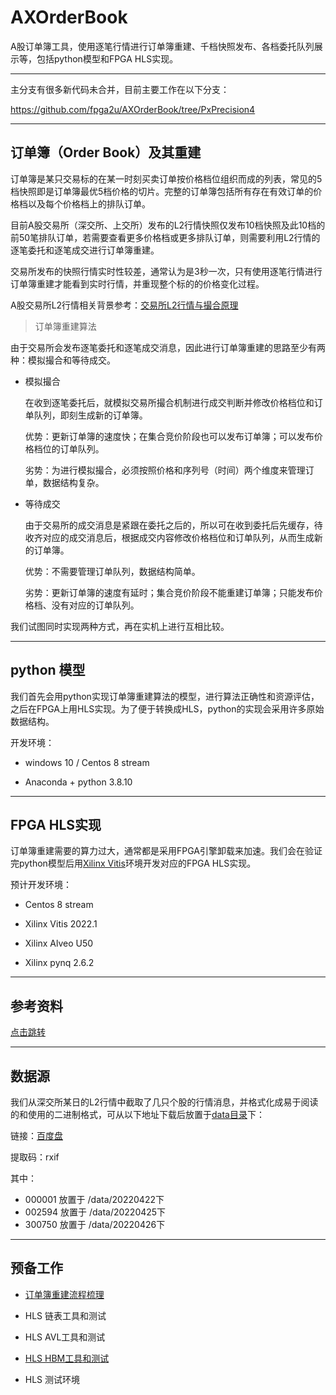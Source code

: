 # AXOrderBook

A股订单簿工具，使用逐笔行情进行订单簿重建、千档快照发布、各档委托队列展示等，包括python模型和FPGA HLS实现。

---

主分支有很多新代码未合并，目前主要工作在以下分支：

https://github.com/fpga2u/AXOrderBook/tree/PxPrecision4

---

## 订单簿（Order Book）及其重建

订单簿是某只交易标的在某一时刻买卖订单按价格档位组织而成的列表，常见的5档快照即是订单簿最优5档价格的切片。完整的订单簿包括所有存在有效订单的价格档以及每个价格档上的排队订单。

目前A股交易所（深交所、上交所）发布的L2行情快照仅发布10档快照及此10档的前50笔排队订单，若需要查看更多价格档或更多排队订单，则需要利用L2行情的逐笔委托和逐笔成交进行订单簿重建。

交易所发布的快照行情实时性较差，通常认为是3秒一次，只有使用逐笔行情进行订单簿重建才能看到实时行情，并重现整个标的的价格变化过程。

A股交易所L2行情相关背景参考：[交易所L2行情与撮合原理](/doc/SE.md)

> 订单簿重建算法

由于交易所会发布逐笔委托和逐笔成交消息，因此进行订单簿重建的思路至少有两种：模拟撮合和等待成交。

* 模拟撮合

    在收到逐笔委托后，就模拟交易所撮合机制进行成交判断并修改价格档位和订单队列，即刻生成新的订单簿。

    优势：更新订单簿的速度快；在集合竞价阶段也可以发布订单簿；可以发布价格档位的订单队列。

    劣势：为进行模拟撮合，必须按照价格和序列号（时间）两个维度来管理订单，数据结构复杂。

* 等待成交

    由于交易所的成交消息是紧跟在委托之后的，所以可在收到委托后先缓存，待收齐对应的成交消息后，根据成交内容修改价格档位和订单队列，从而生成新的订单簿。

    优势：不需要管理订单队列，数据结构简单。

    劣势：更新订单簿的速度有延时；集合竞价阶段不能重建订单簿；只能发布价格档、没有对应的订单队列。

我们试图同时实现两种方式，再在实机上进行互相比较。

---

## python 模型

我们首先会用python实现订单簿重建算法的模型，进行算法正确性和资源评估，之后在FPGA上用HLS实现。为了便于转换成HLS，python的实现会采用许多原始数据结构。

开发环境：

* windows 10 / Centos 8 stream

* Anaconda + python 3.8.10

---

## FPGA HLS实现

订单簿重建需要的算力过大，通常都是采用FPGA引擎卸载来加速。我们会在验证完python模型后用[Xilinx Vitis](https://www.xilinx.com/products/design-tools/vitis/vitis-platform.html)环境开发对应的FPGA HLS实现。

预计开发环境：

* Centos 8 stream

* Xilinx Vitis 2022.1

* Xilinx Alveo U50

* Xilinx pynq 2.6.2

---

## 参考资料

[点击跳转](/doc/reference.md)

---

## 数据源

我们从深交所某日的L2行情中截取了几只个股的行情消息，并格式化成易于阅读的和使用的二进制格式，可从以下地址下载后放置于[data目录](/data/)下：

链接：[百度盘](https://pan.baidu.com/s/13O7b30DXM64j4WpnNgvXXg)

提取码：rxif

其中：

* 000001 放置于 /data/20220422下
* 002594 放置于 /data/20220425下
* 300750 放置于 /data/20220426下

---

## 预备工作

* [订单簿重建流程梳理](doc/ob_workflow.md)

* HLS 链表工具和测试

* HLS AVL工具和测试

* [HLS HBM工具和测试](doc/hls_hbm.md)

* HLS 测试环境
